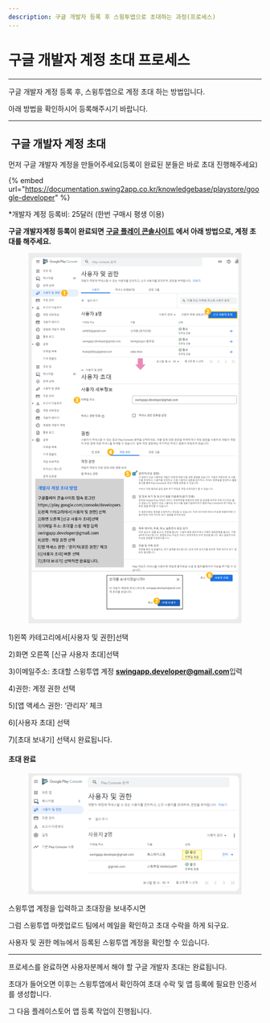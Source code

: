 ```yaml
---
description: 구글 개발자 등록 후 스윙투앱으로 초대하는 과정(프로세스)
---
```


# 구글 개발자 계정 초대 프로세스

***

구글 개발자 계정 등록 후, 스윙투앱으로 계정 초대 하는 방법입니다.&#x20;

아래 방법을 확인하시어 등록해주시기 바랍니다.&#x20;

***



## <img src="https://wp.swing2app.co.kr/wp-content/uploads/2020/04/%EB%8B%A8%EB%9D%BD1-1.png" alt="" data-size="line"> 구글 개발자 계정 초대

&#x20;

먼저 구글 개발자 계정을 만들어주세요(등록이 완료된 분들은 바로 초대 진행해주세요)

{% embed url="https://documentation.swing2app.co.kr/knowledgebase/playstore/google-developer" %}

\*개발자 계정 등록비: 25달러 (한번 구매시 평생 이용)&#x20;

**구글 개발자계정 등록이 완료되면** [**구글 플레이 콘솔사이트**](https://play.google.com/console/developers) **에서 아래 방법으로, 계정 초대를 해주세요.**&#x20;

<div align="left">

<figure><img src="../../.gitbook/assets/구글계정초대1.png" alt=""><figcaption></figcaption></figure>

</div>

1\)왼쪽 카테고리에서\[사용자 및 권한]선택&#x20;

2\)화면 오른쪽 \[신규 사용자 초대]선택&#x20;

3\)이메일주소: 초대할 스윙투앱 계정 **swingapp.developer@gmail.com**입력&#x20;

4\)권한: 계정 권한 선택

5\)\[앱 액세스 권한: ‘관리자’ 체크&#x20;

6\)\[사용자 초대] 선택

7\)\[초대 보내기] 선택시 완료됩니다.



#### 초대 완료

<figure><img src="../../.gitbook/assets/구글계정초대2.png" alt=""><figcaption></figcaption></figure>

스윙투앱 계정을 입력하고 초대장을 보내주시면&#x20;

그럼 스윙투앱 마켓업로드 팀에서 메일을 확인하고 초대 수락을 하게 되구요.

사용자 및 권한 메뉴에서 등록된 스윙투앱 계정을 확인할 수 있습니다.&#x20;



***

프로세스를 완료하면 사용자분께서 해야 할 구글 개발자 초대는 완료됩니다.

초대가 들어오면 이후는 스윙투앱에서 확인하여 초대 수락 및 앱 등록에 필요한 인증서를 생성합니다.

그 다음 플레이스토어 앱 등록 작업이 진행됩니다.&#x20;

